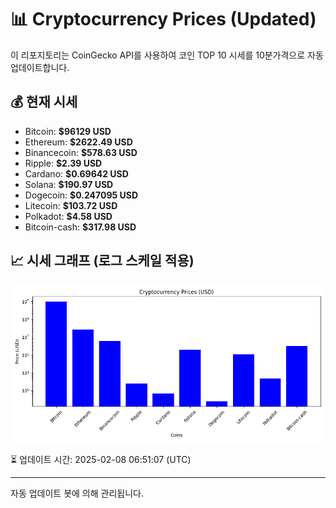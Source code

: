 
# 📊 Cryptocurrency Prices (Updated)

이 리포지토리는 CoinGecko API를 사용하여 코인 TOP 10 시세를 10분가격으로 자동 업데이트합니다.

## 💰 현재 시세
- Bitcoin: **$96129 USD**
- Ethereum: **$2622.49 USD**
- Binancecoin: **$578.63 USD**
- Ripple: **$2.39 USD**
- Cardano: **$0.69642 USD**
- Solana: **$190.97 USD**
- Dogecoin: **$0.247095 USD**
- Litecoin: **$103.72 USD**
- Polkadot: **$4.58 USD**
- Bitcoin-cash: **$317.98 USD**

## 📈 시세 그래프 (로그 스케일 적용)
![Crypto Prices](crypto_prices.png)

⏳ 업데이트 시간: 2025-02-08 06:51:07 (UTC)

---
자동 업데이트 봇에 의해 관리됩니다.
